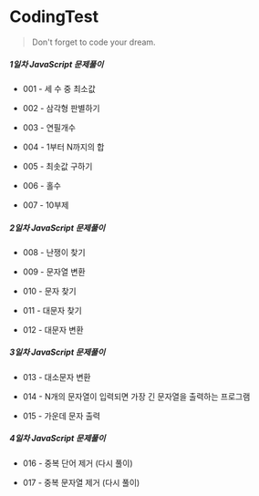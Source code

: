 # CodingTest

<!--Quote-->

> Don't forget to code your dream.

##### 1일차 JavaScript 문제풀이

- 001 - 세 수 중 최소값

- 002 - 삼각형 판별하기

- 003 - 연필개수

- 004 - 1부터 N까지의 합

- 005 - 최솟값 구하기

- 006 - 홀수

- 007 - 10부제

##### 2일차 JavaScript 문제풀이

- 008 - 난쟁이 찾기

- 009 - 문자열 변환

- 010 - 문자 찾기

- 011 - 대문자 찾기

- 012 - 대문자 변환

##### 3일차 JavaScript 문제풀이

- 013 - 대소문자 변환

- 014 - N개의 문자열이 입력되면 가장 긴 문자열을 출력하는 프로그램

- 015 - 가운데 문자 출력

##### 4일차 JavaScript 문제풀이

- 016 - 중복 단어 제거 (다시 풀이)

- 017 - 중복 문자열 제거 (다시 풀이)
